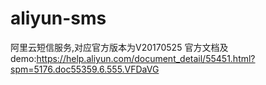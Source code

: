 # aliyun-sms
阿里云短信服务,对应官方版本为V20170525
官方文档及demo:https://help.aliyun.com/document_detail/55451.html?spm=5176.doc55359.6.555.VFDaVG
